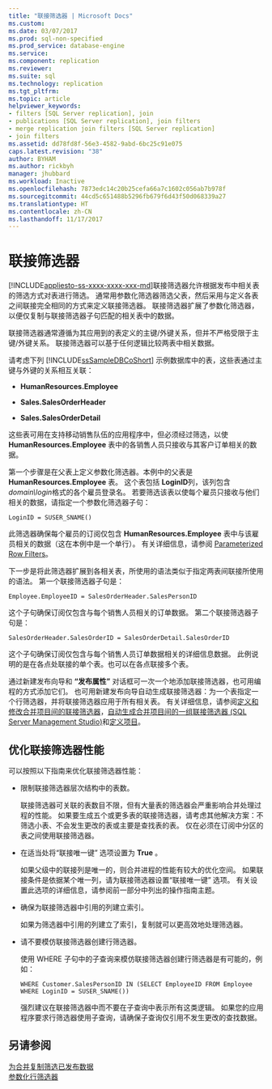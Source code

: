 ```yaml
---
title: "联接筛选器 | Microsoft Docs"
ms.custom: 
ms.date: 03/07/2017
ms.prod: sql-non-specified
ms.prod_service: database-engine
ms.service: 
ms.component: replication
ms.reviewer: 
ms.suite: sql
ms.technology: replication
ms.tgt_pltfrm: 
ms.topic: article
helpviewer_keywords:
- filters [SQL Server replication], join
- publications [SQL Server replication], join filters
- merge replication join filters [SQL Server replication]
- join filters
ms.assetid: dd78fd8f-56e3-4582-9abd-6bc25c91e075
caps.latest.revision: "38"
author: BYHAM
ms.author: rickbyh
manager: jhubbard
ms.workload: Inactive
ms.openlocfilehash: 7873edc14c20b25cefa66a7c1602c056ab7b978f
ms.sourcegitcommit: 44cd5c651488b5296fb679f6d43f50d068339a27
ms.translationtype: HT
ms.contentlocale: zh-CN
ms.lasthandoff: 11/17/2017
---
```

# <a name="join-filters"></a>联接筛选器
[!INCLUDE[appliesto-ss-xxxx-xxxx-xxx-md](../../../includes/appliesto-ss-xxxx-xxxx-xxx-md.md)]联接筛选器允许根据发布中相关表的筛选方式对表进行筛选。 通常用参数化筛选器筛选父表，然后采用与定义各表之间联接完全相同的方式来定义联接筛选器。 联接筛选器扩展了参数化筛选器，以便仅复制与联接筛选器子句匹配的相关表中的数据。  
  
 联接筛选器通常遵循为其应用到的表定义的主键/外键关系，但并不严格受限于主键/外键关系。 联接筛选器可以基于任何逻辑比较两表中相关数据。  
  
 请考虑下列 [!INCLUDE[ssSampleDBCoShort](../../../includes/sssampledbcoshort-md.md)] 示例数据库中的表，这些表通过主键与外键的关系相互关联：  
  
-   **HumanResources.Employee**  
  
-   **Sales.SalesOrderHeader**  
  
-   **Sales.SalesOrderDetail**  
  
 这些表可用在支持移动销售队伍的应用程序中，但必须经过筛选，以使 **HumanResources.Employee** 表中的各销售人员只接收与其客户订单相关的数据。  
  
 第一个步骤是在父表上定义参数化筛选器。本例中的父表是 **HumanResources.Employee** 表。 这个表包括 **LoginID**列，该列包含 *domain\login*格式的各个雇员登录名。 若要筛选该表以使每个雇员只接收与他们相关的数据，请指定一个参数化筛选器子句：  
  
```  
LoginID = SUSER_SNAME()  
```  
  
 此筛选器确保每个雇员的订阅仅包含 **HumanResources.Employee** 表中与该雇员相关的数据（这在本例中是一个单行）。 有关详细信息，请参阅 [Parameterized Row Filters](../../../relational-databases/replication/merge/parameterized-filters-parameterized-row-filters.md)。  
  
 下一步是将此筛选器扩展到各相关表，所使用的语法类似于指定两表间联接所使用的语法。 第一个联接筛选器子句是：  
  
```  
Employee.EmployeeID = SalesOrderHeader.SalesPersonID  
```  
  
 这个子句确保订阅仅包含与每个销售人员相关的订单数据。 第二个联接筛选器子句是：  
  
```  
SalesOrderHeader.SalesOrderID = SalesOrderDetail.SalesOrderID  
```  
  
 这个子句确保订阅仅包含与每个销售人员订单数据相关的详细信息数据。 此例说明的是在各点处联接的单个表。也可以在各点联接多个表。  
  
 通过新建发布向导和 **“发布属性”** 对话框可一次一个地添加联接筛选器，也可用编程的方式添加它们。 也可用新建发布向导自动生成联接筛选器：为一个表指定一个行筛选器，并将联接筛选器应用于所有相关表。 有关详细信息，请参阅[定义和修改合并项目间的联接筛选器](../../../relational-databases/replication/publish/define-and-modify-a-join-filter-between-merge-articles.md)，[自动生成合并项目间的一组联接筛选器 (SQL Server Management Studio)](../../../relational-databases/replication/publish/automatically-generate-join-filters-between-merge-articles.md)和[定义项目](../../../relational-databases/replication/publish/define-an-article.md)。  
  
## <a name="optimizing-join-filter-performance"></a>优化联接筛选器性能  
 可以按照以下指南来优化联接筛选器性能：  
  
-   限制联接筛选器层次结构中的表数。  
  
     联接筛选器可关联的表数目不限，但有大量表的筛选器会严重影响合并处理过程的性能。 如果要生成五个或更多表的联接筛选器，请考虑其他解决方案：不筛选小表、不会发生更改的表或主要是查找表的表。 仅在必须在订阅中分区的表之间使用联接筛选器。  
  
-   在适当处将“联接唯一键”  选项设置为 **True** 。  
  
     如果父级中的联接列是唯一的，则合并进程的性能有较大的优化空间。 如果联接条件是依据某个唯一列，请为联接筛选器设置“联接唯一键”  选项。 有关设置此选项的详细信息，请参阅前一部分中列出的操作指南主题。  
  
-   确保为联接筛选器中引用的列建立索引。  
  
     如果为筛选器中引用的列建立了索引，复制就可以更高效地处理筛选器。  
  
-   请不要模仿联接筛选器创建行筛选器。  
  
     使用 WHERE 子句中的子查询来模仿联接筛选器创建行筛选器是有可能的，例如：  
  
    ```  
    WHERE Customer.SalesPersonID IN (SELECT EmployeeID FROM Employee WHERE LoginID = SUSER_SNAME())   
    ```  
  
     强烈建议在联接筛选器中而不要在子查询中表示所有这类逻辑。 如果您的应用程序要求行筛选器使用子查询，请确保子查询仅引用不发生更改的查找数据。  
  
## <a name="see-also"></a>另请参阅  
 [为合并复制筛选已发布数据](../../../relational-databases/replication/merge/filter-published-data-for-merge-replication.md)   
 [参数化行筛选器](../../../relational-databases/replication/merge/parameterized-filters-parameterized-row-filters.md)  
  
  
